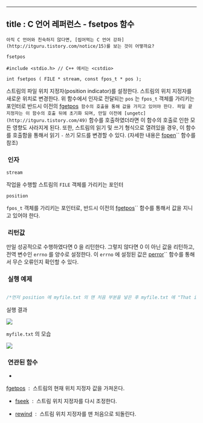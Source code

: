 ----------------
title : C 언어 레퍼런스 - fsetpos 함수
--------------



```warning
아직 C 언어와 친숙하지 않다면, [씹어먹는 C 언어 강좌](http://itguru.tistory.com/notice/15)를 보는 것이 어떻까요?

```

`fsetpos`



```info
#include <stdio.h> // C++ 에서는 <cstdio>

int fsetpos ( FILE * stream, const fpos_t * pos );
```


스트림의 파일 위치 지정자(position indicator)를 설정한다.
스트림의 위치 지정자를 새로운 위치로 변경한다. 위 함수에서 인자로 전달되는 `pos` 는 `fpos_t` 객체를 가리키는 포인터로 반드시 이전의 [fgetpos](http://itguru.tistory.com/70)`` 함수의 호출을 통해 값을 가지고 있어야 한다.
파일 끝 지정자는 이 함수의 호출 뒤에 초기화 되며, 만일 이전에 [ungetc](http://itguru.tistory.com/49)`` 함수를 호출하였더라면 이 함수의 호출로 인한 모든 영향도 사라지게 된다.
또한, 스트림의 읽기 및 쓰기 형식으로 열려있을 경우, 이 함수를 호출함을 통해서 읽기 `-` 쓰기 모드를 변경할 수 있다. (자세한 내용은 [fopen](http://itguru.tistory.com/58)`` 함수를 참조)



###  인자




`stream`

작업을 수행할 스트림의 `FILE` 객체를 가리키는 포인터

`position`

`fpos_t` 객체를 가리키는 포인터로, 반드시 이전의 [fgetpos](http://itguru.tistory.com/70)`` 함수를 통해서 값을 지니고 있어야 한다.



###  리턴값




만일 성공적으로 수행하였다면 0 을 리턴한다. 그렇지 않다면 0 이 아닌 값을 리턴하고, 전역 변수인 `errno` 를 양수로 설정한다. 이 `errno` 에 설정된 값은 [perror](http://itguru.tistory.com/53)`` 함수를 통해서 무슨 오류인지 확인할 수 있다.



###  실행 예제


```cpp

/*먼저 position 에 myfile.txt 의 맨 처음 부분을 넣은 후 myfile.txt 에 "That is a sample" 을 쓴다. 그 다음에 fsetpos 함수를 호출함으로써 fputs 로 인해 변경되었던 위치 지정자가 다시 파일 맨 앞으로 옮겨진다. 그 후 "This" 를 다시 출력하면 결국 "This is a sample" 이 된다.이 예제는http://www.cplusplus.com/reference/clibrary/cstdio/fsetpos/에서 가져왔습니다.*/#include <stdio.h>int main (){    FILE * pFile;    fpos_t position;    pFile = fopen ("myfile.txt","w");    fgetpos (pFile, &position);    fputs ("That is a sample",pFile);    fsetpos (pFile, &position);    fputs ("This",pFile);    fclose (pFile);    return 0;}
```


실행 결과


![](http://img1.daumcdn.net/thumb/R1920x0/?fname=http%3A%2F%2Fcfile10.uf.tistory.com%2Fimage%2F157059164BD2A5DB951099)

`myfile.txt` 의 모습


![](http://img1.daumcdn.net/thumb/R1920x0/?fname=http%3A%2F%2Fcfile4.uf.tistory.com%2Fimage%2F1701FE164BD2A5DB5B77A4)





###  연관된 함수


* 
 [fgetpos](http://itguru.tistory.com/70)  :  스트림의 현재 위치 지정자 값을 가져온다.

*  [fseek](http://itguru.tistory.com/72)  :  스트림 위치 지정자를 다시 조정한다.

*  [rewind](http://itguru.tistory.com/75)  :  스트림 위치 지정자를 맨 처음으로 되돌린다.








